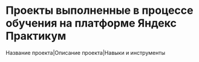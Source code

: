 # Проекты выполненные в процессе обучения на платформе Яндекс Практикум
Название проекта|Описание проекта|Навыки и инструменты
